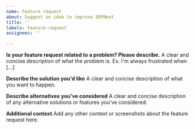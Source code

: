 ```yaml
---
name: Feature request
about: Suggest an idea to improve ERPNext
title: ''
labels: feature-request
assignees: ''

---
```


<!--
Welcome to ERPNext issue tracker! Before creating an issue, please heed the following:

1. This tracker should only be used to report bugs and request features / enhancements to ERPNext
    - For questions and general support, checkout the manual https://docs.erpnext.com or use https://discuss.frappe.io/c/erpnext/6
2. Use the search function before creating a new issue. Duplicates will be closed and directed to
   the original discussion.
3. When making a feature request, make sure to be as verbose as possible. The better you convey your message, the greater the drive to make it happen.


Please keep in mind that we get many many requests and we can't possibly work on all of them, we prioritize development based on the goals of the product and organization. Feature requests are still welcome as it helps us in research when we do decide to work on the requested feature. 

If you're in urgent need to a feature, please try the following channels to get paid developments done quickly:
1. Certified ERPNext partners: https://erpnext.com/partners 
2. Developer community on ERPNext forums: https://discuss.frappe.io/c/framework/5  
3. Telegram group for ERPNext/Frappe development work: https://t.me/erpnext_opps 

-->

**Is your feature request related to a problem? Please describe.**
A clear and concise description of what the problem is. Ex. I'm always frustrated when [...]

**Describe the solution you'd like**
A clear and concise description of what you want to happen.

**Describe alternatives you've considered**
A clear and concise description of any alternative solutions or features you've considered.

**Additional context**
Add any other context or screenshots about the feature request here.
